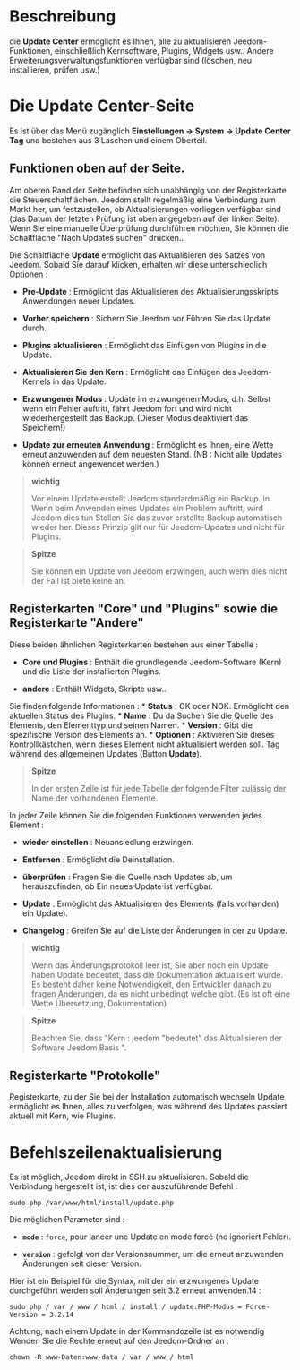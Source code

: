 Beschreibung 
===========

die **Update Center** ermöglicht es Ihnen, alle zu aktualisieren
Jeedom-Funktionen, einschließlich Kernsoftware,
Plugins, Widgets usw.. Andere Erweiterungsverwaltungsfunktionen
verfügbar sind (löschen, neu installieren, prüfen usw.)

Die Update Center-Seite 
================================

Es ist über das Menü zugänglich **Einstellungen → System → Update Center
Tag** und bestehen aus 3 Laschen und einem Oberteil.

Funktionen oben auf der Seite. 
---------------------------------

Am oberen Rand der Seite befinden sich unabhängig von der Registerkarte die Steuerschaltflächen. 
Jeedom stellt regelmäßig eine Verbindung zum Markt her, um festzustellen, ob Aktualisierungen vorliegen
verfügbar sind (das Datum der letzten Prüfung ist oben angegeben
auf der linken Seite). Wenn Sie eine manuelle Überprüfung durchführen möchten,
Sie können die Schaltfläche &quot;Nach Updates suchen&quot; drücken..

Die Schaltfläche **Update** ermöglicht das Aktualisieren des Satzes von
Jeedom. Sobald Sie darauf klicken, erhalten wir diese unterschiedlich
Optionen :
-   **Pre-Update** : Ermöglicht das Aktualisieren des Aktualisierungsskripts
    Anwendungen neuer Updates.

-   **Vorher speichern** : Sichern Sie Jeedom vor
    Führen Sie das Update durch.

-   **Plugins aktualisieren** : Ermöglicht das Einfügen von Plugins in die
    Update.

-   **Aktualisieren Sie den Kern** : Ermöglicht das Einfügen des Jeedom-Kernels in
    das Update.

-   **Erzwungener Modus** : Update im erzwungenen Modus, d.h.
    Selbst wenn ein Fehler auftritt, fährt Jeedom fort und wird nicht wiederhergestellt
    das Backup. (Dieser Modus deaktiviert das Speichern!)

-   **Update zur erneuten Anwendung** : Ermöglicht es Ihnen, eine Wette erneut anzuwenden
    auf dem neuesten Stand. (NB : Nicht alle Updates können erneut angewendet werden.)

> **wichtig**
>
> Vor einem Update erstellt Jeedom standardmäßig ein Backup. in
> Wenn beim Anwenden eines Updates ein Problem auftritt, wird Jeedom dies tun
> Stellen Sie das zuvor erstellte Backup automatisch wieder her. Dieses Prinzip
> gilt nur für Jeedom-Updates und nicht für Plugins.

> **Spitze**
>
> Sie können ein Update von Jeedom erzwingen, auch wenn dies nicht der Fall ist
> biete keine an.

Registerkarten &quot;Core&quot; und &quot;Plugins&quot; sowie die Registerkarte &quot;Andere&quot;
------------------------------------------

Diese beiden ähnlichen Registerkarten bestehen aus einer Tabelle :

-   **Core und Plugins** : Enthält die grundlegende Jeedom-Software (Kern) und die
    Liste der installierten Plugins.

-   **andere** : Enthält Widgets, Skripte usw..

Sie finden folgende Informationen : \* **Status** : OK oder NOK.
Ermöglicht den aktuellen Status des Plugins. \* **Name** : Du da
Suchen Sie die Quelle des Elements, den Elementtyp und seinen Namen. \*
**Version** : Gibt die spezifische Version des Elements an. \* **Optionen** :
Aktivieren Sie dieses Kontrollkästchen, wenn dieses Element nicht aktualisiert werden soll.
Tag während des allgemeinen Updates (Button **Update**).

> **Spitze**
>
> In der ersten Zeile ist für jede Tabelle der folgende Filter zulässig
> der Name der vorhandenen Elemente.

In jeder Zeile können Sie die folgenden Funktionen verwenden
jedes Element :

-   **wieder einstellen** : Neuansiedlung erzwingen.

-   **Entfernen** : Ermöglicht die Deinstallation.

-   **überprüfen** : Fragen Sie die Quelle nach Updates ab, um herauszufinden, ob
    Ein neues Update ist verfügbar.

-   **Update** : Ermöglicht das Aktualisieren des Elements (falls vorhanden)
    ein Update).

-   **Changelog** : Greifen Sie auf die Liste der Änderungen in der zu
    Update.

> **wichtig**
>
> Wenn das Änderungsprotokoll leer ist, Sie aber noch ein Update haben
> Update bedeutet, dass die Dokumentation aktualisiert wurde.
> Es besteht daher keine Notwendigkeit, den Entwickler danach zu fragen
> Änderungen, da es nicht unbedingt welche gibt. (Es ist oft eine Wette
> Übersetzung, Dokumentation)

> **Spitze**
>
> Beachten Sie, dass &quot;Kern : jeedom &quot;bedeutet&quot; das Aktualisieren der Software
> Jeedom Basis &quot;.

Registerkarte &quot;Protokolle&quot;
-----------

Registerkarte, zu der Sie bei der Installation automatisch wechseln
Update ermöglicht es Ihnen, alles zu verfolgen, was während des Updates passiert
aktuell mit Kern, wie Plugins.


Befehlszeilenaktualisierung 
================================

Es ist möglich, Jeedom direkt in SSH zu aktualisieren.
Sobald die Verbindung hergestellt ist, ist dies der auszuführende Befehl :

    sudo php /var/www/html/install/update.php

Die möglichen Parameter sind :

-   **`mode`** : `force`, pour lancer une Update en mode forcé (ne
    ignoriert Fehler).

-   **`version`** : gefolgt von der Versionsnummer, um die erneut anzuwenden
    Änderungen seit dieser Version.

Hier ist ein Beispiel für die Syntax, mit der ein erzwungenes Update durchgeführt werden soll
Änderungen seit 3.2 erneut anwenden.14 :

    sudo php / var / www / html / install / update.PHP-Modus = Force-Version = 3.2.14

Achtung, nach einem Update in der Kommandozeile ist es notwendig
Wenden Sie die Rechte erneut auf den Jeedom-Ordner an :

    chown -R www-Daten:www-data / var / www / html
